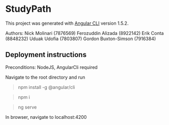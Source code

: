 # StudyPath

This project was generated with [Angular CLI](https://github.com/angular/angular-cli) version 1.5.2.

Authors:
Nick Molinari (7876569)
Ferozuddin Alizada (8922142)
Erik Conta (8848232)
Uduak Udofia (7803807)
Gordon Buxton-Simson (7916384)

## Deployment instructions

Preconditions: NodeJS, AngularCli required

Navigate to the root directory and run
  
  > npm install -g @angular/cli
  
  > npm i
  
  > ng serve
  
In browser, navigate to localhost:4200

